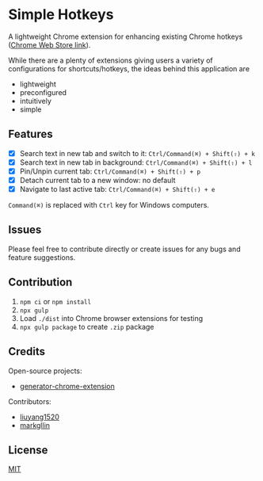 # Simple Hotkeys
A lightweight Chrome extension for enhancing existing Chrome hotkeys ([Chrome Web Store link](https://chrome.google.com/webstore/detail/simple-hotkeys/ciindhhkpajpgcpemjgpbbieiokifdeh/)).

While there are a plenty of extensions giving users a variety of configurations for shortcuts/hotkeys, the ideas behind this application are
- lightweight
- preconfigured
- intuitively
- simple


## Features
- [x] Search text in new tab and switch to it: `Ctrl/Command(⌘) + Shift(⇧) + k`
- [x] Search text in new tab in background: `Ctrl/Command(⌘) + Shift(⇧) + l`
- [x] Pin/Unpin current tab:  `Ctrl/Command(⌘) + Shift(⇧) + p`
- [x] Detach current tab to a new window: no default
- [x] Navigate to last active tab: `Ctrl/Command(⌘) + Shift(⇧) + e`

`Command(⌘)` is replaced with `Ctrl` key for Windows computers.


## Issues
Please feel free to contribute directly or create issues for any bugs and feature suggestions.


## Contribution
1. `npm ci` or `npm install`
2. `npx gulp`
3. Load `./dist` into Chrome browser extensions for testing
4. `npx gulp package` to create `.zip` package


## Credits
Open-source projects:
- [generator-chrome-extension](https://github.com/yeoman/generator-chrome-extension)

Contributors:
- [liuyang1520](https://github.com/liuyang1520)
- [markgllin](https://github.com/markgllin)


## License
[MIT](http://opensource.org/licenses/MIT)
